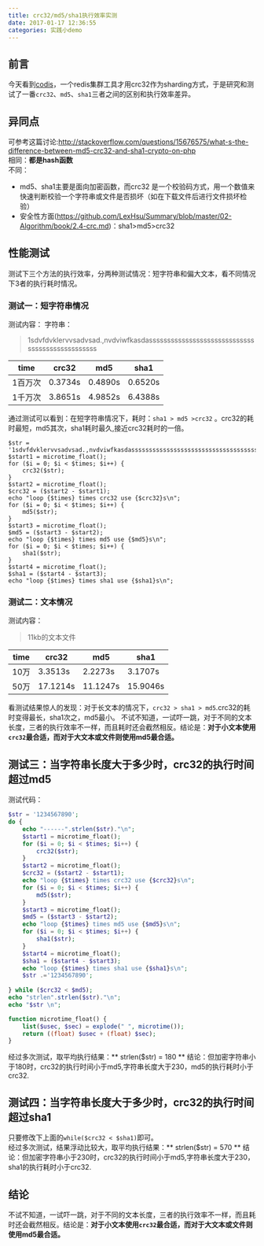 ```yaml
---
title: crc32/md5/sha1执行效率实测
date: 2017-01-17 12:36:55
categories: 实践小demo
---
```


## 前言
今天看到[codis](https://github.com/CodisLabs/codis/blob/release3.1/doc/FAQ_zh.md)，一个redis集群工具才用crc32作为sharding方式，于是研究和测试了一番`crc32`、`md5`、`sha1`三者之间的区别和执行效率差异。  

## 异同点
可参考这篇讨论:http://stackoverflow.com/questions/15676575/what-s-the-difference-between-md5-crc32-and-sha1-crypto-on-php  
相同：**都是hash函数**  
不同：
- md5、sha1主要是面向加密函数，而crc32 是一个校验码方式，用一个数值来快速判断校验一个字符串或文件是否损坏（如在下载文件后进行文件损坏检验）
- 安全性方面(https://github.com/LexHsu/Summary/blob/master/02-Algorithm/book/2.4-crc.md)：sha1>md5>crc32

## 性能测试
测试下三个方法的执行效率，分两种测试情况：短字符串和偏大文本，看不同情况下3者的执行耗时情况。

### 测试一：短字符串情况
测试内容：
字符串：
> 1sdvfdvklervvsadvsad.,nvdviwfkasdassssssssssssssssssssssssssssssssssssssssssssssss

 time | crc32 | md5 |sha1
---|---|---|---
1百万次 | 0.3734s|0.4890s|0.6520s
1千万次 | 3.8651s|4.9852s|6.4388s

通过测试可以看到：在短字符串情况下，耗时：`sha1 > md5 >crc32` 。crc32的耗时最短，md5其次，sha1耗时最久,接近crc32耗时的一倍。
```
$str = '1sdvfdvklervvsadvsad.,nvdviwfkasdassssssssssssssssssssssssssssssssssssssssssssssss';
$start1 = microtime_float();
for ($i = 0; $i < $times; $i++) {
	crc32($str);
}
$start2 = microtime_float();
$crc32 = ($start2 - $start1);
echo "loop {$times} times crc32 use {$crc32}s\n";
for ($i = 0; $i < $times; $i++) {
	md5($str);
}
$start3 = microtime_float();
$md5 = ($start3 - $start2);
echo "loop {$times} times md5 use {$md5}s\n";
for ($i = 0; $i < $times; $i++) {
	sha1($str);
}
$start4 = microtime_float();
$sha1 = ($start4 - $start3);
echo "loop {$times} times sha1 use {$sha1}s\n";
```

### 测试二：文本情况
测试内容：   
> 11kb的文本文件

 time | crc32 | md5 |sha1
---|---|---|---
10万 | 3.3513s|2.2273s|3.1707s
50万 | 17.1214s|11.1247s|15.9046s

看测试结果惊人的发现：对于长文本的情况下，`crc32 > sha1 > md5`.crc32的耗时变得最长，sha1次之，md5最小。
不试不知道，一试吓一跳，对于不同的文本长度，三者的执行效率不一样，而且耗时还会截然相反。结论是：**对于小文本使用`crc32`最合适，而对于大文本或文件则使用md5最合适。**

## 测试三：当字符串长度大于多少时，crc32的执行时间超过md5
测试代码：
```php
$str = '1234567890';
do {
	echo "------".strlen($str)."\n";
	$start1 = microtime_float();
	for ($i = 0; $i < $times; $i++) {
		crc32($str);
	}
	$start2 = microtime_float();
	$crc32 = ($start2 - $start1);
	echo "loop {$times} times crc32 use {$crc32}s\n";
	for ($i = 0; $i < $times; $i++) {
		md5($str);
	}
	$start3 = microtime_float();
	$md5 = ($start3 - $start2);
	echo "loop {$times} times md5 use {$md5}s\n";
	for ($i = 0; $i < $times; $i++) {
		sha1($str);
	}
	$start4 = microtime_float();
	$sha1 = ($start4 - $start3);
	echo "loop {$times} times sha1 use {$sha1}s\n";
	$str .='1234567890';
	
} while ($crc32 < $md5);
echo "strlen".strlen($str)."\n";
echo "$str \n";

function microtime_float() {
	list($usec, $sec) = explode(" ", microtime());
	return ((float) $usec + (float) $sec);
}
```
经过多次测试，取平均执行结果：** strlen($str) = 180 **
结论：但加密字符串小于180时，crc32的执行时间小于md5,字符串长度大于230，md5的执行耗时小于crc32.

## 测试四：当字符串长度大于多少时，crc32的执行时间超过sha1
只要修改下上面的`while($crc32 < $sha1)`即可。   
经过多次测试，结果浮动比较大，取平均执行结果：** strlen($str) = 570 **
结论：但加密字符串小于230时，crc32的执行时间小于md5,字符串长度大于230，sha1的执行耗时小于crc32.

## 结论
不试不知道，一试吓一跳，对于不同的文本长度，三者的执行效率不一样，而且耗时还会截然相反。结论是：**对于小文本使用`crc32`最合适，而对于大文本或文件则使用md5最合适。**

